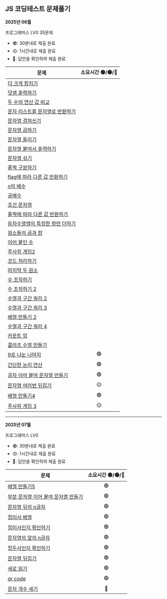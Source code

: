 ## JS 코딩테스트 문제풀기

**2025년 06월**

프로그래머스 LV0 35문제

- 🟢: 30분내로 제출 완료
- 🟡: 1시간내로 제출 완료
- 🔴: 답안을 확인하여 제출 완료

| 문제                                                                                                | 소요시간 🟢/🟡/🔴 |
| --------------------------------------------------------------------------------------------------- | :---------------: |
| [더 크게 합치기](https://school.programmers.co.kr/learn/courses/30/lessons/181939)                  |                   |
| [덧셈 출력하기](https://school.programmers.co.kr/learn/courses/30/lessons/181947)                   |                   |
| [두 수의 연산 값 비교](https://school.programmers.co.kr/learn/courses/30/lessons/181938)            |                   |
| [문자 리스트를 문자열로 반환하기](https://school.programmers.co.kr/learn/courses/30/lessons/181941) |                   |
| [문자열 겹쳐쓰기](https://school.programmers.co.kr/learn/courses/30/lessons/181943)                 |                   |
| [문자열 곱하기](https://school.programmers.co.kr/learn/courses/30/lessons/181940)                   |                   |
| [문자열 돌리기](https://school.programmers.co.kr/learn/courses/30/lessons/181945)                   |                   |
| [문자열 붙여서 출력하기](https://school.programmers.co.kr/learn/courses/30/lessons/181946)          |                   |
| [문자열 섞기](https://school.programmers.co.kr/learn/courses/30/lessons/181942)                     |                   |
| [홀짝 구분하기](https://school.programmers.co.kr/learn/courses/30/lessons/181944)                   |                   |
| [flag에 따라 다른 값 반환하기](https://school.programmers.co.kr/learn/courses/30/lessons/181933)    |                   |
| [n의 배수](https://school.programmers.co.kr/learn/courses/30/lessons/181937)                        |                   |
| [공배수](https://school.programmers.co.kr/learn/courses/30/lessons/181936)                          |                   |
| [조건 문자열](https://school.programmers.co.kr/learn/courses/30/lessons/181934)                     |                   |
| [홀짝에 따라 다른 값 반환하기](https://school.programmers.co.kr/learn/courses/30/lessons/181935)    |                   |
| [등차수열열의 특정한 항만 더하기](https://school.programmers.co.kr/learn/courses/30/lessons/181931) |                   |
| [원소들의 곱과 합](https://school.programmers.co.kr/learn/courses/30/lessons/181929)                |                   |
| [이어 붙인 수](https://school.programmers.co.kr/learn/courses/30/lessons/181928)                    |                   |
| [주사위 게임2](https://school.programmers.co.kr/learn/courses/30/lessons/181930)                    |                   |
| [코드 처리하기](https://school.programmers.co.kr/learn/courses/30/lessons/181932)                   |                   |
| [마지막 두 원소](https://school.programmers.co.kr/learn/courses/30/lessons/181927)                  |                   |
| [수 조작하기](https://school.programmers.co.kr/learn/courses/30/lessons/181926)                     |                   |
| [수 조작하기 2](https://school.programmers.co.kr/learn/courses/30/lessons/181925)                   |                   |
| [수열과 구간 쿼리 2](https://school.programmers.co.kr/learn/courses/30/lessons/181923)              |                   |
| [수열과 구간 쿼리 3](https://school.programmers.co.kr/learn/courses/30/lessons/181924)              |                   |
| [배열 만들기 2](https://school.programmers.co.kr/learn/courses/30/lessons/181921)                   |                   |
| [수열과 구간 쿼리 4](https://school.programmers.co.kr/learn/courses/30/lessons/181922)              |                   |
| [카운트 업](https://school.programmers.co.kr/learn/courses/30/lessons/181920)                       |                   |
| [콜라츠 수열 만들기](https://school.programmers.co.kr/learn/courses/30/lessons/181919)              |                   |
| [9로 나눈 나머지](https://school.programmers.co.kr/learn/courses/30/lessons/181914)                 |        🟢         |
| [간단한 논리 연산](https://school.programmers.co.kr/learn/courses/30/lessons/181917)                |        🟢         |
| [글자 이어 붙여 문자열 만들기](https://school.programmers.co.kr/learn/courses/30/lessons/181915)    |        🟢         |
| [문자열 여러번 뒤집기](https://school.programmers.co.kr/learn/courses/30/lessons/181913)            |        🟡         |
| [배열 만들기4](https://school.programmers.co.kr/learn/courses/30/lessons/181918)                    |        🟢         |
| [주사위 게임 3](https://school.programmers.co.kr/learn/courses/30/lessons/181916)                   |        🟡         |

---

**2025년 07월**

프로그래머스 LV0

- 🟢: 30분내로 제출 완료
- 🟡: 1시간내로 제출 완료
- 🔴: 답안을 확인하여 제출 완료

| 문제                                                                                                    | 소요시간 🟢/🟡/🔴 |
| ------------------------------------------------------------------------------------------------------- | :---------------: |
| [배열 만들기5](https://school.programmers.co.kr/learn/courses/30/lessons/181912)                        |        🟢         |
| [부분 문자열 이어 붙여 문자열 만들기](https://school.programmers.co.kr/learn/courses/30/lessons/181911) |        🟢         |
| [문자열 뒤의 n글자](https://school.programmers.co.kr/learn/courses/30/lessons/181910)                   |        🟢         |
| [접미사 배열](https://school.programmers.co.kr/learn/courses/30/lessons/181909)                         |        🟢         |
| [접미사인지 확인하기](https://school.programmers.co.kr/learn/courses/30/lessons/181908)                 |        🟢         |
| [문자열의 앞의 n글자](https://school.programmers.co.kr/learn/courses/30/lessons/181907)                 |        🟢         |
| [접두사인지 확인하기](https://school.programmers.co.kr/learn/courses/30/lessons/181906)                 |        🟢         |
| [문자열 뒤집기](https://school.programmers.co.kr/learn/courses/30/lessons/181905)                       |        🟢         |
| [세로 읽기](https://school.programmers.co.kr/learn/courses/30/lessons/181904)                           |        🟢         |
| [qr code](https://school.programmers.co.kr/learn/courses/30/lessons/181903)                             |        🟢         |
| [문자 개수 세기](https://school.programmers.co.kr/learn/courses/30/lessons/181902)                      |        🔴         |
